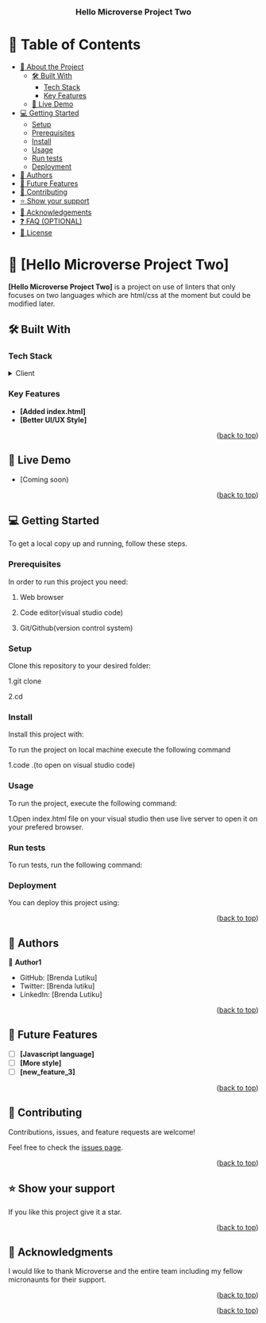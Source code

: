 <a name="readme-top"></a>



<div align="center">
  

  <h3><b>Hello Microverse Project Two</b></h3>

</div>



# 📗 Table of Contents

- [📖 About the Project](#about-project)
  - [🛠 Built With](#built-with)
    - [Tech Stack](#tech-stack)
    - [Key Features](#key-features)
  - [🚀 Live Demo](#live-demo)
- [💻 Getting Started](#getting-started)
  - [Setup](#setup)
  - [Prerequisites](#prerequisites)
  - [Install](#install)
  - [Usage](#usage)
  - [Run tests](#run-tests)
  - [Deployment](#triangular_flag_on_post-deployment)
- [👥 Authors](#authors)
- [🔭 Future Features](#future-features)
- [🤝 Contributing](#contributing)
- [⭐️ Show your support](#support)
- [🙏 Acknowledgements](#acknowledgements)
- [❓ FAQ (OPTIONAL)](#faq)
- [📝 License](#license)



# 📖 [Hello Microverse Project Two] <a name="about-project"></a>


**[Hello Microverse Project Two]** is a project on use of linters that only focuses on two languages which are html/css at the moment but could be modified later.

## 🛠 Built With <a name="built-with"></a>

### Tech Stack <a name="tech-stack"></a>

<details>
  <summary>Client</summary>
  <ul>
    <li><a href="https://reactjs.org/">React.js</a></li>
  </ul>
</details>





### Key Features <a name="key-features"></a>

- **[Added index.html]**
- **[Better UI/UX Style]**

<p align="right">(<a href="#readme-top">back to top</a>)</p>



## 🚀 Live Demo <a name="live-demo"></a>


- [Coming soon)

<p align="right">(<a href="#readme-top">back to top</a>)</p>



## 💻 Getting Started <a name="getting-started"></a>

To get a local copy up and running, follow these steps.

### Prerequisites

In order to run this project you need:

1. Web browser

2. Code editor(visual studio code)

3. Git/Github(version control system)



### Setup

Clone this repository to your desired folder:

1.git clone <the ssh url of the given repository>

2.cd <the name of the repository>



### Install

Install this project with:

To run the project on local machine execute the following command

1.code .(to open on visual studio code)



### Usage

To run the project, execute the following command:

1.Open index.html file on your visual studio then use live server to open it on your prefered browser.



### Run tests

To run tests, run the following command:



### Deployment

You can deploy this project using:



<p align="right">(<a href="#readme-top">back to top</a>)</p>



## 👥 Authors <a name="authors"></a>


👤 **Author1**

- GitHub: [Brenda Lutiku]
- Twitter: [Brenda lutiku]
- LinkedIn: [Brenda Lutiku]



<p align="right">(<a href="#readme-top">back to top</a>)</p>


## 🔭 Future Features <a name="future-features"></a>

- [ ] **[Javascript language]**
- [ ] **[More style]**
- [ ] **[new_feature_3]**

<p align="right">(<a href="#readme-top">back to top</a>)</p>


## 🤝 Contributing <a name="contributing"></a>

Contributions, issues, and feature requests are welcome!

Feel free to check the [issues page](../../issues/).

<p align="right">(<a href="#readme-top">back to top</a>)</p>


## ⭐️ Show your support <a name="support"></a>

If you like this project give it a star.

<p align="right">(<a href="#readme-top">back to top</a>)</p>



## 🙏 Acknowledgments <a name="acknowledgements"></a>

I would like to thank Microverse and the entire team including my fellow micronaunts for their support.

<p align="right">(<a href="#readme-top">back to top</a>)</p>


<p align="right">(<a href="#readme-top">back to top</a>)</p>